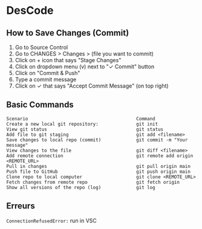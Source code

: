 # DesCode

## How to Save Changes (Commit)

1. Go to Source Control
2. Go to CHANGES > Changes > (file you want to commit)
3. Click on + icon that says "Stage Changes"
4. Click on dropdown menu (v) next to "✓ Commit" button
5. Click on "Commit & Push"
6. Type a commit message
7. Click on ✓ that says "Accept Commit Message" (on top right)

## Basic Commands
```
Scenario	                                    Command
Create a new local git repository:              git init
View git status	                                git status
Add file to git staging	                        git add <filename>
Save changes to local repo (commit)	            git commit -m "Your message"
View changes to the file                      	git diff <filename>
Add remote connection	                        git remote add origin <REMOTE_URL>
Pull in changes	                                git pull origin main
Push file to GitHub	                            git push origin main
Clone repo to local computer                  	git clone <REMOTE_URL>
Fetch changes from remote repo	                git fetch origin
Show all versions of the repo (log)	            git log
```

## Erreurs
`ConnectionRefusedError:` run in VSC